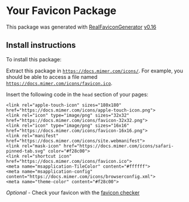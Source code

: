 # Your Favicon Package

This package was generated with [RealFaviconGenerator](https://realfavicongenerator.net/) [v0.16](https://realfavicongenerator.net/change_log#v0.16)

## Install instructions

To install this package:

Extract this package in <code>https://docs.mimer.com/icons/</code>. For example, you should be able to access a file named <code>https://docs.mimer.com/icons/favicon.ico</code>.

Insert the following code in the `head` section of your pages:

    <link rel="apple-touch-icon" sizes="180x180" href="https://docs.mimer.com/icons/apple-touch-icon.png">
    <link rel="icon" type="image/png" sizes="32x32" href="https://docs.mimer.com/icons/favicon-32x32.png">
    <link rel="icon" type="image/png" sizes="16x16" href="https://docs.mimer.com/icons/favicon-16x16.png">
    <link rel="manifest" href="https://docs.mimer.com/icons/site.webmanifest">
    <link rel="mask-icon" href="https://docs.mimer.com/icons/safari-pinned-tab.svg" color="#f28c00">
    <link rel="shortcut icon" href="https://docs.mimer.com/icons/favicon.ico">
    <meta name="msapplication-TileColor" content="#ffffff">
    <meta name="msapplication-config" content="https://docs.mimer.com/icons/browserconfig.xml">
    <meta name="theme-color" content="#f28c00">

*Optional* - Check your favicon with the [favicon checker](https://realfavicongenerator.net/favicon_checker)